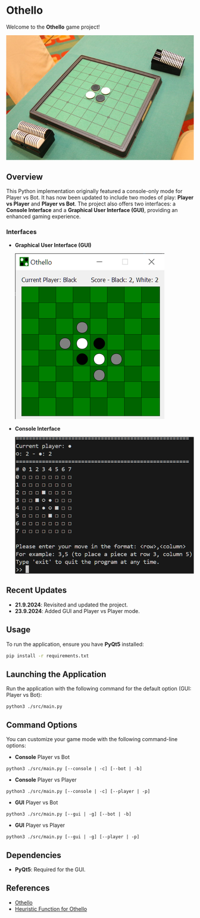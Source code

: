 # Othello
Welcome to the **Othello** game project!

![Othello Board](img/othello_board.jpg)
## Overview
This Python implementation originally featured a console-only mode for Player vs Bot. It has now been updated to include two modes of play: **Player vs Player** and **Player vs Bot**. The project also offers two interfaces: a **Console Interface** and a **Graphical User Interface (GUI)**, providing an enhanced gaming experience.


### Interfaces
- **Graphical User Interface (GUI)**

  ![Othello GUI](img/othello_gui.png)

- **Console Interface**

  ![Othello Console](img/othello_console.png)

## Recent Updates
- **21.9.2024**: Revisited and updated the project.
- **23.9.2024**: Added GUI and Player vs Player mode.

## Usage
To run the application, ensure you have **PyQt5** installed:

```bash
pip install -r requirements.txt 
```

## Launching the Application
Run the application with the following command for the default option (GUI: Player vs Bot):
```
python3 ./src/main.py
```

## Command Options

You can customize your game mode with the following command-line options:
- **Console** Player vs Bot
```
python3 ./src/main.py [--console | -c] [--bot | -b]
```
- **Console** Player vs Player
```
python3 ./src/main.py [--console | -c] [--player | -p]
```
- **GUI** Player vs Bot
```
python3 ./src/main.py [--gui | -g] [--bot | -b]
```
- **GUI** Player vs Player
```
python3 ./src/main.py [--gui | -g] [--player | -p]
```
## Dependencies
- **PyQt5**: Required for the GUI.

## References
- [Othello](https://en.wikipedia.org/wiki/Reversi)
- [Heuristic Function for Othello](https://kartikkukreja.wordpress.com/2013/03/30/heuristic-function-for-reversiothello/)

